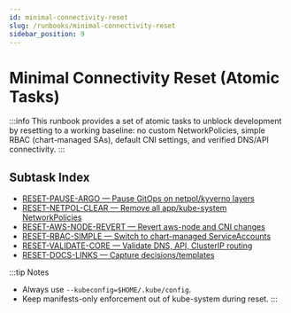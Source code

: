 ```yaml
---
id: minimal-connectivity-reset
slug: /runbooks/minimal-connectivity-reset
sidebar_position: 9
---
```


# Minimal Connectivity Reset (Atomic Tasks)

:::info This runbook provides a set of atomic tasks to unblock development by resetting to a working baseline: no custom NetworkPolicies, simple RBAC (chart-managed SAs), default CNI settings, and verified DNS/API connectivity. :::

## Subtask Index

- [RESET-PAUSE-ARGO — Pause GitOps on netpol/kyverno layers](../../../tasks/reset-baseline/RESET-PAUSE-ARGO.md)
- [RESET-NETPOL-CLEAR — Remove all app/kube-system NetworkPolicies](../../../tasks/reset-baseline/RESET-NETPOL-CLEAR.md)
- [RESET-AWS-NODE-REVERT — Revert aws-node and CNI changes](../../../tasks/reset-baseline/RESET-AWS-NODE-REVERT.md)
- [RESET-RBAC-SIMPLE — Switch to chart-managed ServiceAccounts](../../../tasks/reset-baseline/RESET-RBAC-SIMPLE.md)
- [RESET-VALIDATE-CORE — Validate DNS, API, ClusterIP routing](../../../tasks/reset-baseline/RESET-VALIDATE-CORE.md)
- [RESET-DOCS-LINKS — Capture decisions/templates](../../../tasks/reset-baseline/RESET-DOCS-LINKS.md)

:::tip Notes

- Always use `--kubeconfig=$HOME/.kube/config`.
- Keep manifests-only enforcement out of kube-system during reset. :::
